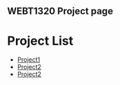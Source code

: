 ## WEBT1320 Project page 

<h1>Project List</h1>
<ul>
<li><a href="Project1/index.html" target="_blank">Project1</a></li>
<li><a href="Project2/index.html" target="_blank">Project2</a></li>
<li><a href="Project3/index.html" target="_blank">Project2</a></li>
</ul>
